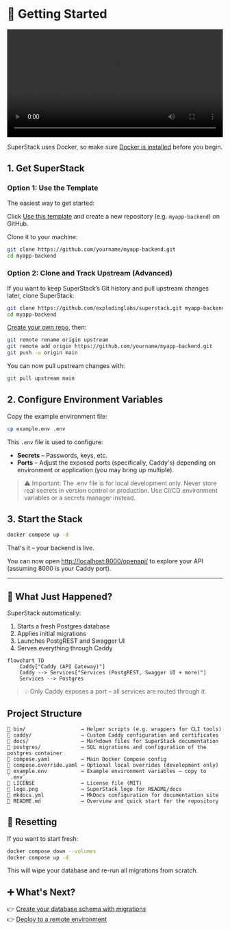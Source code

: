 # 🚀 Getting Started

<video controls width="100%">
  <source src="/superstack/assets/getting-started.mp4" type="video/mp4">
  <data 
    value="Music: Bensound, License: UZG5X7IWWLQOQEU1, Artist: Lunar Years" 
    hidden>
  </data>
  Your browser does not support the video tag.
</video>

SuperStack uses Docker, so make sure [Docker is
installed](https://docs.docker.com/get-docker/) before you begin.

## 1. Get SuperStack

### Option 1: Use the Template

The easiest way to get started:

Click [Use this template](https://github.com/explodinglabs/superstack/generate)
and create a new repository (e.g. `myapp-backend`) on GitHub.

Clone it to your machine:

```sh
git clone https://github.com/yourname/myapp-backend.git
cd myapp-backend
```

### Option 2: Clone and Track Upstream (Advanced)

If you want to keep SuperStack’s Git history and pull upstream changes later,
clone SuperStack:

```sh
git clone https://github.com/explodinglabs/superstack.git myapp-backend
cd myapp-backend
```

[Create your own repo](https://github.com/new), then:

```sh
git remote rename origin upstream
git remote add origin https://github.com/yourname/myapp-backend.git
git push -u origin main
```

You can now pull upstream changes with:

```sh
git pull upstream main
```

## 2. Configure Environment Variables

Copy the example environment file:

```sh
cp example.env .env
```

This `.env` file is used to configure:

- **Secrets** – Passwords, keys, etc.
- **Ports** – Adjust the exposed ports (specifically, Caddy's) depending on
  environment or application (you may bring up multiple).

> ⚠️ Important: The .env file is for local development only. Never store real
> secrets in version control or production. Use CI/CD environment variables or
> a secrets manager instead.

## 3. Start the Stack

```sh
docker compose up -d
```

That's it – your backend is live.

You can now open
[http://localhost:8000/openapi/](http://localhost:8000/openapi/) to explore
your API (assuming 8000 is your Caddy port).

---

## 🧩 What Just Happened?

SuperStack automatically:

1. Starts a fresh Postgres database
2. Applies initial migrations
3. Launches PostgREST and Swagger UI
4. Serves everything through Caddy

```mermaid
flowchart TD
    Caddy["Caddy (API Gateway)"]
    Caddy --> Services["Services (PostgREST, Swagger UI + more)"]
    Services --> Postgres
```

> 💡 Only Caddy exposes a port – all services are routed through it.

## Project Structure

```
📁 bin/                  → Helper scripts (e.g. wrappers for CLI tools)
📁 caddy/                → Custom Caddy configuration and certificates
📁 docs/                 → Markdown files for SuperStack documentation
📁 postgres/             → SQL migrations and configuration of the postgres container
📄 compose.yaml          → Main Docker Compose config
📄 compose.override.yaml → Optional local overrides (development only)
📄 example.env           → Example environment variables — copy to `.env`
📄 LICENSE               → License file (MIT)
📄 logo.png              → SuperStack logo for README/docs
📄 mkdocs.yml            → MkDocs configuration for documentation site
📄 README.md             → Overview and quick start for the repository
```

## 🔄 Resetting

If you want to start fresh:

```sh
docker compose down --volumes
docker compose up -d
```

This will wipe your database and re-run all migrations from scratch.

## ➕ What's Next?

👉 [Create your database schema with migrations](migrations.md)  
👉 [Deploy to a remote environment](deploying.md)

